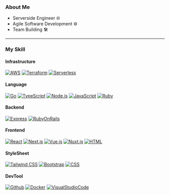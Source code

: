 ### About Me

- Serverside Engineer 🌐
- Agile Software Development ⚙️
- Team Building 🛠️

---

<!--
https://qiita.com/twrcd1227/items/cb6534112bbdeb74ae10
<p align="left"> 
  <img alt="Top Langs" height="150px" src="https://github-readme-stats.vercel.app/api/top-langs/?username=NaokiIshimura&layout=compact&count_private=true&show_icons=true&theme=tokyonight" />
  <img alt="github stats" height="150px" src="https://github-readme-stats.vercel.app/api?username=NaokiIshimura&count_private=true&show_icons=true&show_icons=true&theme=tokyonight" />
</p>
---
-->

### My Skill
<!--
#### Currently studying...
-->

#### Infrastructure
[![AWS](https://img.shields.io/badge/-AWS-FF9900.svg?logo=Amazon-AWS&style=flat-square&logoColor=white)](https://aws.amazon.com/jp/)
[![Terraform](https://img.shields.io/badge/-Terraform-844FBA.svg?logo=terraform&style=flat-square&logoColor=white)](https://www.docker.com/)
[![Serverless](https://img.shields.io/badge/-Serverless-FD5750.svg?logo=Serverless&style=flat-square&logoColor=white)](https://www.serverless.com/)

#### Language
[![Go](https://img.shields.io/badge/-Go-00ADD8.svg?logo=Go&style=flat-square&logoColor=white)](https://go.dev/)
[![TypeScript](https://img.shields.io/badge/-TypeScript-3178C6.svg?logo=TypeScript&style=flat-square&logoColor=white)](https://www.typescriptlang.org/)
[![Node.js](https://img.shields.io/badge/-Node.js-339933.svg?logo=Node.js&style=flat-square&logoColor=black)](https://developer.mozilla.org/en-US/docs/Web/JavaScript)
[![JavaScript](https://img.shields.io/badge/-JavaScript-F7DF1E.svg?logo=javascript&style=flat-square&logoColor=black)](https://developer.mozilla.org/en-US/docs/Web/JavaScript)
[![Ruby](https://img.shields.io/badge/-Ruby-CC342D.svg?logo=ruby&style=flat-square&logoColor=white)](https://www.ruby-lang.org/)

#### Backend
[![Express](https://img.shields.io/badge/-Express-000000.svg?logo=express&style=flat-square&logoColor=white)](https://expressjs.com/ja/)
[![RubyOnRails](https://img.shields.io/badge/-Ruby%20on%20Rails-CC0000.svg?logo=ruby-on-rails&style=flat-square&logoColor=white)](https://rubyonrails.org/)

#### Frontend
[![React](https://img.shields.io/badge/-React-61DAFB.svg?logo=react&style=flat-square&logoColor=white)](https://ja.react.dev/)
[![Next.js](https://img.shields.io/badge/-Next.js-000000.svg?logo=next.js&style=flat-square&logoColor=white)](https://nextjs.org/)
[![Vue.js](https://img.shields.io/badge/-Vue.js-4FC08D.svg?logo=vue.js&style=flat-square&logoColor=white)](https://ja.vuejs.org/)
[![Nuxt.js](https://img.shields.io/badge/-Nuxt.js-00DC82.svg?logo=nuxt.js&style=flat-square&logoColor=white)](https://nuxt.com/)
[![HTML](https://img.shields.io/badge/-HTML5-E34F26.svg?logo=html5&style=flat-square&logoColor=white)](https://developer.mozilla.org/en-US/docs/Web/Guide/HTML)

#### StyleSheet
[![Tailwind CSS](https://img.shields.io/badge/-Tailwind%20CSS-06B6D4.svg?logo=Tailwind-css&style=flat-square&logoColor=white)](https://tailwindcss.com/)
[![Bootstrap](https://img.shields.io/badge/-Bootstrap-7952B3.svg?logo=bootstrap&style=flat-square&logoColor=white)](https://getbootstrap.jp/)
[![CSS](https://img.shields.io/badge/-CSS3-1572B6.svg?logo=css3&style=flat-square&logoColor=white)](https://developer.mozilla.org/en-US/docs/Web/CSS)

#### DevTool
[![Github](https://img.shields.io/badge/-Github-181717.svg?logo=github&style=flat-square&logoColor=white)]()
[![Docker](https://img.shields.io/badge/-Docker-2496ED.svg?logo=docker&style=flat-square&logoColor=white)](https://www.docker.com/)
[![VisualStudioCode](https://img.shields.io/badge/-Visual%20Studio%20Code-007ACC.svg?logo=visual-studio-code&style=flat-square&logoColor=white)]()

<!--
##### Examples
I can build infrastructure like.

<img alt="SNQ-2001" src="img/AWS-Architecture-Microservice.drawio.png" width="50%" height="100%">
<img alt="SNQ-2001" src="img/AWS-Architecture-Container.drawio.png" width="50%" height="100%">
-->

<!-- Simple Icons
https://simpleicons.org/
-->

<!--
**NaokiIshimura/NaokiIshimura** is a ✨ _special_ ✨ repository because its `README.md` (this file) appears on your GitHub profile.

Here are some ideas to get you started:

- 🔭 I’m currently working on ...
- 🌱 I’m currently learning ...
- 👯 I’m looking to collaborate on ...
- 🤔 I’m looking for help with ...
- 💬 Ask me about ...
- 📫 How to reach me: ...
- 😄 Pronouns: ...
- ⚡ Fun fact: ...
-->
